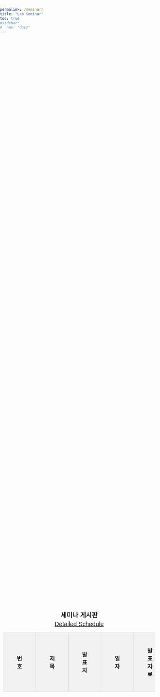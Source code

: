 ```yaml
---
permalink: /seminar/
title: "Lab Seminar"
toc: true
#sidebar:
#  nav: "docs"
---
```

<html lang="ko">
<head>
    <meta charset="UTF-8">
    <meta name="viewport" content="width=device-width, initial-scale=1.0">
    <title>동적 게시판</title>
    <style>
        body {
            font-family: Arial, sans-serif;
            margin: 0;
            padding: 0;
            box-sizing: border-box;
        }
        .container {
            width: 100%;
            height: 100vh;
            display: flex;
            flex-direction: column;
            align-items: center;
            justify-content: center;
            padding: 10px;
        }
        .title {
            margin-right: 20px;
            flex-shrink: 0;
        }
        h2 {
            text-align: center;
            margin-bottom: 5px;
        }
        table {
            width: 100%;
            border-collapse: collapse;
            margin-bottom: 10px;
        }
        th, td {
            border: 1px solid #ddd;
            padding: 45px;  /* Increased padding for larger table cells */
            text-align: center;
            font-size: 1.15em
        }
        th {
            background-color: #f2f2f2;
        }
        tr:nth-child(even) {
            background-color: #f9f9f9;
        }
        tr:hover {
            background-color: #ddd;
        }
        .pagination {
            display: flex;
            justify-content: center;
        }
        .pagination a {
            margin: 0 5px;
            padding: 8px 16px;
            text-decoration: none;
            color: #333;
            border: 1px solid #ddd;
            border-radius: 4px;
        }
        .pagination a:hover {
            background-color: #ddd;
        }
        .pagination a.active {
            background-color: #4CAF50;
            color: white;
        }
    </style>
</head>
<body>

<div class="container">
    <h2>세미나 게시판</h2>
    <a href="https://docs.google.com/spreadsheets/d/185NpCONNMIqbyIvxQU0irysh03vPG_l-aXJYuZb7Kuo/edit?usp=sharing" style="float: right; font-size: 20px;">Detailed Schedule</a>
    <table>
        <thead>
            <tr>
                <th>번호</th>
                <th>제목</th>
                <th>발표자</th>
                <th>일자</th>
                <th>발표자료</th>
            </tr>
        </thead>
        <tbody id="table-body">
        </tbody>
    </table>
    <div class="pagination" id="pagination">
    </div>
</div>

<script>
        // 샘플 데이터
        const data = [
            { 번호: 18, 제목: "ECAPA-TDNN", 발표자: "조민규 (Intern)", 일자: "2024-10-04", 자료: "https://drive.google.com/file/d/18XPZn_M02bHJwtrjyXBIZS3rdETFb7-M/view?usp=sharing"},
            { 번호: 17, 제목: "ReDim-Net", 발표자: "우성묵 (M.S)", 일자: "2024-10-04", 자료: " "},
            { 번호: 16, 제목: "WavLM", 발표자: "강현구 (M.S)", 일자: "2024-10-04", 자료: " "},
            { 번호: 15, 제목: "Research Review : Hallucination detection for M.T ", 발표자: "김이레 (M.S)", 일자: "2024-10-04", 자료: " "},
            { 번호: 14, 제목: "Research Review : Model for On-Device", 발표자: "최은서 (M.S)", 일자: "2024-10-04", 자료: "https://drive.google.com/file/d/11byvxJEr0JDX2BJNSMiIoEQ7RvlEbW7B/view?usp=sharing"},
            { 번호: 13, 제목: "Research History", 발표자: "박찬우 (Ph.D)", 일자: "2024-09-20", 자료: " "},
            { 번호: 12, 제목: "GAN research : TILDA 기반 Data Augmentation model for MT", 발표자: "조민규 (Intern)", 일자: "2024-09-19", 자료: "https://drive.google.com/file/d/1l8hpvMmt2t-j8eVmj1yVyL7zjz9vVIYS/view?usp=sharing"},
            { 번호: 11, 제목: "Research Review - Speaker Diarization", 발표자: "강현구 (M.S)", 일자: "2024-08-23", 자료: "https://docs.google.com/presentation/d/17tCCent7FjEvAcbyaKKNKTgc-2D7ik6h/edit?usp=sharing&ouid=115138912278346332323&rtpof=true&sd=true"},
            { 번호: 10, 제목: "Paper Review - Reliability assessment of data augmented with LLM", 발표자: "김이레 (M.S)", 일자: "2024-08-16", 자료: "TBD"},
            { 번호: 9, 제목: "Paper Review - Grapheme to Phoneme Conversion", 발표자: "최은서 (M.S)", 일자: "2024-08-09", 자료: "https://drive.google.com/file/d/1Nuoe9scKOeQebbZxy1eEIJc97dLN4_it/view?usp=drive_link"},
            { 번호: 8, 제목: "Research History - M.S paper", 발표자: "박찬우 (Ph.D)", 일자: "2024-08-02", 자료: "https://docs.google.com/presentation/d/1uJHyXcqC3mX9Fd_euCcdDNIiCMpEuJKm/edit?usp=drive_link&ouid=101371425194593732001&rtpof=true&sd=true"},
            { 번호: 7, 제목: "Research Review - HuggingFace-Pipeline", 발표자: "김동준 (Intern)", 일자: "2024-07-26", 자료: "https://drive.google.com/file/d/1y_l6V1DSItqfEHm1uaE5m6pBZGy2TCNU/view?usp=drive_link"},
            { 번호: 6, 제목: "Lecture Review - Spline", 발표자: "조민규 (Intern)", 일자: "2024-07-26", 자료: "https://publish.obsidian.md/oscar-cho/Study/Math/Spline/Spline"},
            { 번호: 5, 제목: "Lecture Review - Compression", 발표자: "강현구 (M.S)", 일자: "2024-07-19", 자료: "https://drive.google.com/file/d/1Jq1Tb-eGdGubQpnTDc4cjAMAbcHmVU9C/view?usp=sharing"},
            { 번호: 4, 제목: "Paper Review - Cross-Lingual Named Entity Recognition via Multi-View Contrastive Learning", 발표자: "최은서 (M.S)", 일자: "2024-06-28", 자료: "https://drive.google.com/file/d/1Hto-MsUGvFEEOHQPZjjq7Em36vIvfi6P/view?usp=sharing"},
            { 번호: 3, 제목: "Paper Review - SpeechGPT-Gen: Scaling Chain-of-Information Speech Generation", 발표자: "강현구 (M.S)", 일자: "2024-06-07", 자료: "https://drive.google.com/file/d/1lBxIV62_P-UmoMtRs82Jl9naFWS8SzTq/view?usp=sharing"},
            { 번호: 2, 제목: "Lecture Review - sLLM", 발표자: "최은서 (M.S)", 일자: "2024-05-10", 자료: "https://drive.google.com/file/d/1lVYnEu9rBUGntbzoF_UTsy2x1lHrBB07/view?usp=sharing"},
            { 번호: 1, 제목: "Paper Review - SpeechGPT: Empowering Large Language Models with Intrinsic Cross-Modal Conversational Abilities", 발표자: "강현구 (M.S)", 일자: "2024-05-03", 자료: "https://drive.google.com/file/d/1BTbA3amwh7UgH90gJGP0MTPm2_Ma6fQz/view?usp=sharing"},
        ];

        const rowsPerPage = 4; // 페이지 당 표시할 행 수
        let currentPage = 1; // 현재 페이지

        function displayTable(page) {
            const tableBody = document.getElementById('table-body');
            tableBody.innerHTML = ''; // 테이블 내용 비우기

            const start = (page - 1) * rowsPerPage;
            const end = start + rowsPerPage;
            const paginatedData = data.slice(start, end);

            paginatedData.forEach(row => {
                const tr = document.createElement('tr');
                tr.innerHTML = `
                    <td>${row.번호}</td>
                    <td>${row.제목}</td>
                    <td>${row.발표자}</td>
                    <td>${row.일자}</td>
                    <td><a href="${row.자료}" target="_blank">Link</a></td>
                `;
                tableBody.appendChild(tr);
            });
        }

        function displayPagination() {
            const pagination = document.getElementById('pagination');
            pagination.innerHTML = ''; // 페이지네이션 내용 비우기

            const pageCount = Math.ceil(data.length / rowsPerPage);

            for (let i = 1; i <= pageCount; i++) {
                const a = document.createElement('a');
                a.href = '#';
                a.innerText = i;
                if (i === currentPage) {
                    a.classList.add('active');
                }
                a.addEventListener('click', (e) => {
                    e.preventDefault();
                    currentPage = i;
                    displayTable(currentPage);
                    updatePagination();
                });
                pagination.appendChild(a);
            }
        }

        function updatePagination() {
            const links = document.querySelectorAll('.pagination a');
            links.forEach(link => {
                link.classList.remove('active');
                if (parseInt(link.innerText) === currentPage) {
                    link.classList.add('active');
                }
            });
        }

        // 초기 테이블과 페이지네이션 표시
        displayTable(currentPage);
        displayPagination();
    </script>
</body>
</html>
